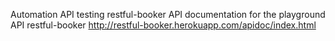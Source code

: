 Automation API testing restful-booker
API documentation for the playground API restful-booker http://restful-booker.herokuapp.com/apidoc/index.html